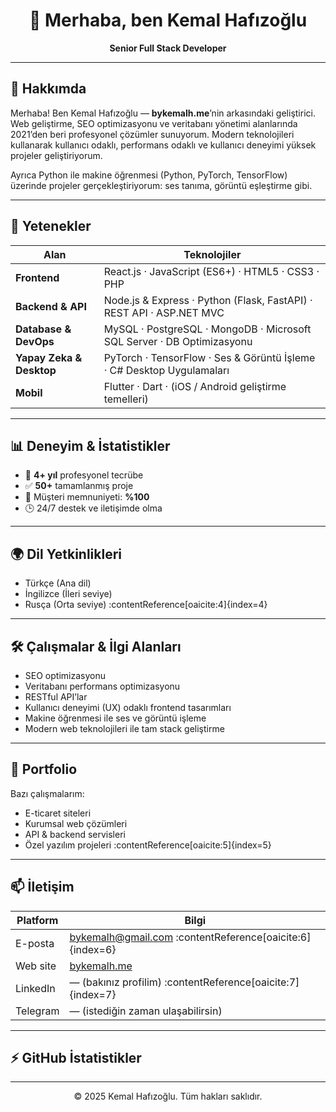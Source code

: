 <!-- README.md -->

<div align="center">
  <h1>👋 Merhaba, ben Kemal Hafızoğlu</h1>
  <strong>Senior Full Stack Developer</strong>
</div>

---

## 💼 Hakkımda

Merhaba! Ben Kemal Hafızoğlu — **bykemalh.me**’nin arkasındaki geliştirici.  
Web geliştirme, SEO optimizasyonu ve veritabanı yönetimi alanlarında 2021’den beri profesyonel çözümler sunuyorum. Modern teknolojileri kullanarak kullanıcı odaklı, performans odaklı ve kullanıcı deneyimi yüksek projeler geliştiriyorum.

Ayrıca Python ile makine öğrenmesi (Python, PyTorch, TensorFlow) üzerinde projeler gerçekleştiriyorum: ses tanıma, görüntü eşleştirme gibi.

---

## 🧰 Yetenekler

| Alan | Teknolojiler |
|--|--|
| **Frontend** | React.js · JavaScript (ES6+) · HTML5 · CSS3 · PHP |
| **Backend & API** | Node.js & Express · Python (Flask, FastAPI) · REST API · ASP.NET MVC |
| **Database & DevOps** | MySQL · PostgreSQL · MongoDB · Microsoft SQL Server · DB Optimizasyonu |
| **Yapay Zeka & Desktop** | PyTorch · TensorFlow · Ses & Görüntü İşleme · C# Desktop Uygulamaları |
| **Mobil** | Flutter · Dart · (iOS / Android geliştirme temelleri) |

---

## 📊 Deneyim & İstatistikler

- 🔧 **4+ yıl** profesyonel tecrübe
- ✅ **50+** tamamlanmış proje
- 🌟 Müşteri memnuniyeti: **%100**
- 🕒 24/7 destek ve iletişimde olma

---

## 🌍 Dil Yetkinlikleri

- Türkçe (Ana dil)  
- İngilizce (İleri seviye)  
- Rusça (Orta seviye) :contentReference[oaicite:4]{index=4}  

---

## 🛠️ Çalışmalar & İlgi Alanları

- SEO optimizasyonu  
- Veritabanı performans optimizasyonu  
- RESTful API’lar  
- Kullanıcı deneyimi (UX) odaklı frontend tasarımları  
- Makine öğrenmesi ile ses ve görüntü işleme  
- Modern web teknolojileri ile tam stack geliştirme  

---

## 📁 Portfolio

Bazı çalışmalarım:  
- E-ticaret siteleri  
- Kurumsal web çözümleri  
- API & backend servisleri  
- Özel yazılım projeleri :contentReference[oaicite:5]{index=5}  

---

## 📫 İletişim

| Platform | Bilgi |
|--|--|
| E-posta | bykemalh@gmail.com :contentReference[oaicite:6]{index=6} |
| Web site | [bykemalh.me](https://bykemalh.me) |
| LinkedIn | — (bakınız profilim) :contentReference[oaicite:7]{index=7} |
| Telegram | — (istediğin zaman ulaşabilirsin) |

---

## ⚡ GitHub İstatistikler

<!-- Buraya GitHub Readme Stats gibi servislerle otomatik güncellenebilecek kartlar eklenebilir -->
<!-- Örnek: Top Languages, GitHub Stats, Streak -->

---

<p align="center">© 2025 Kemal Hafızoğlu. Tüm hakları saklıdır.</p>
